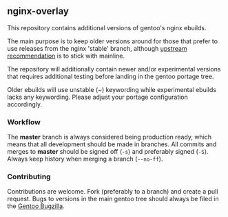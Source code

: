## nginx-overlay

This repository contains additional versions of gentoo's nginx ebuilds.

The main purpose is to keep older versions around for those that prefer to use
releases from the nginx 'stable' branch, although [upstream recommendation][1]
is to stick with mainline.

The repository will additionally contain newer and/or experimental versions
that requires additional testing before landing in the gentoo portage tree.

Older ebuilds will use unstable (~) keywording while experimental ebuilds
lacks any keywording. Please adjust your portage configuration
accordingly.

### Workflow

The **master** branch is always considered being production ready, which means
that all development should be made in branches. All commits and merges to
**master** should be signed off (`-s`) and preferably signed (`-S`). Always keep
history when merging a branch (`--no-ff`).

### Contributing

Contributions are welcome. Fork (preferably to a branch) and create a
pull request. Bugs to versions in the main gentoo tree should always be filed
in the [Gentoo Bugzilla][2].


[1]: http://nginx.com/blog/nginx-1-6-1-7-released/
[2]: http://bugs.gentoo.org
